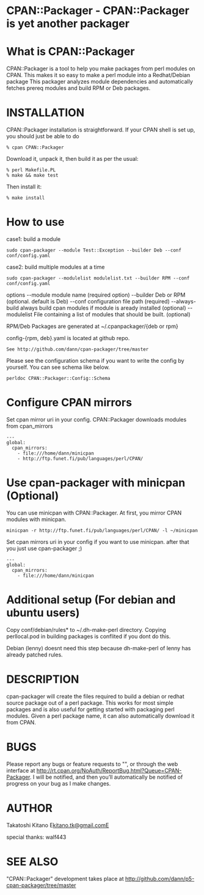 CPAN::Packager - CPAN::Packager is yet another packager
=======================================================

What is CPAN::Packager
=======================
CPAN::Packager is a tool to help you make packages from perl modules on CPAN.
This makes it so easy to make a perl module into a Redhat/Debian package
This packager analyzes module dependencies and automatically fetches prereq modules
and build RPM or Deb packages. 

INSTALLATION
============
CPAN::Packager installation is straightforward. If your CPAN shell is set up,
you should just be able to do

    % cpan CPAN::Packager

Download it, unpack it, then build it as per the usual:

    % perl Makefile.PL
    % make && make test

Then install it:

    % make install

How to use
===========
case1: build a module

    sudo cpan-packager --module Test::Exception --builder Deb --conf conf/config.yaml 

case2: build multiple modules at a time 

    sudo cpan-packager --modulelist modulelist.txt --builder RPM --conf conf/config.yaml 

options
    --module         module name (required option)
    --builder        Deb or RPM (optional. default is Deb)
    --conf           configuration file path (required)
    --always-build   always build cpan modules if module is aready installed (optional)
    --modulelist     File containing a list of modules that should be built. (optional)

RPM/Deb Packages are generated at ~/.cpanpackager/{deb or rpm}

config-{rpm, deb}.yaml is located at github repo.

    See http://github.com/dann/cpan-packager/tree/master

Please see the configuration schema if you want to write the config by yourself.
You can see schema like below.

    perldoc CPAN::Packager::Config::Schema

Configure CPAN mirrors
======================
Set cpan mirror uri in your config.
CPAN::Packager downloads modules from cpan_mirrors

    ---
    global:
      cpan_mirrors:
        - file:///home/dann/minicpan
        - http://ftp.funet.fi/pub/languages/perl/CPAN/

Use cpan-packager with minicpan (Optional)
=============================================
You can use minicpan with CPAN::Packager.
At first, you mirror CPAN modules with minicpan.

    minicpan -r http://ftp.funet.fi/pub/languages/perl/CPAN/ -l ~/minicpan

Set cpan mirrors uri in your config if you want to use minicpan.
after that you just use cpan-packager ;)

    ---
    global:
      cpan_mirrors:
        - file:///home/dann/minicpan

Additional setup (For debian and ubuntu users)
===============================================
Copy conf/debian/rules* to ~/.dh-make-perl directory.
Copying perllocal.pod in building packages is conflited if you dont do this.

Debian (lenny) doesnt need this step because dh-make-perl of lenny
has already patched rules.

DESCRIPTION
===========
cpan-packager will create the files required to build a debian or redhat source 
package out of a perl package. This works for most simple packages and is also 
useful for getting started with packaging perl modules. Given a perl package name, 
it can also automatically download it from CPAN. 

BUGS
====
Please report any bugs or feature requests to "<bug-CPAN-Packagerat rt.cpan.org>", or through
the web interface at <http://rt.cpan.org/NoAuth/ReportBug.html?Queue=CPAN-Packager>.  I will be
notified, and then you’ll automatically be notified of progress on your bug as I make changes.

AUTHOR
======
Takatoshi Kitano E<lt>kitano.tk@gmail.comE<gt>

special thanks: walf443

SEE ALSO
========
"CPAN::Packager" development takes place at <http://github.com/dann/p5-cpan-packager/tree/master>


